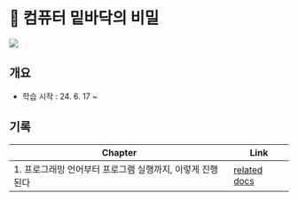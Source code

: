 # 📖 컴퓨터 밑바닥의 비밀

![](https://books.google.co.kr/books/publisher/content?id=Om36EAAAQBAJ&hl=ko&pg=PA1&img=1&zoom=3&bul=1&sig=ACfU3U1Wdt1vvG9_qhC8NA0yRjmGIfgxVw&w=1280)

## 개요
- 학습 시작 : 24. 6. 17 ~

## 기록
| **Chapter**                       | **Link**                                                                |
| --------------------------------- | ----------------------------------------------------------------------- |
| 1. 프로그래밍 언어부터 프로그램 실행까지, 이렇게 진행된다 | [related docs](💻-Os/the-secret-of-the-underlying-computer/chapter1.md) |
